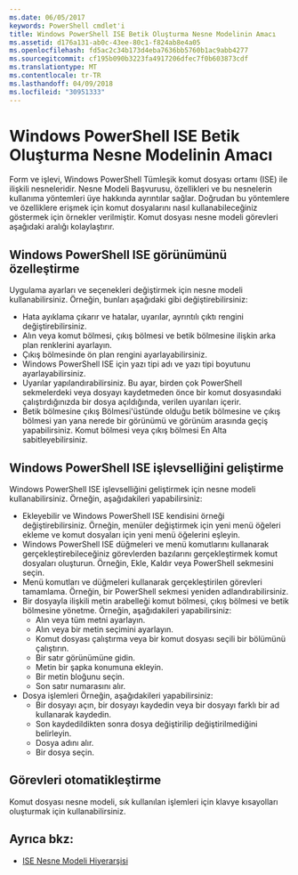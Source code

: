 ```yaml
---
ms.date: 06/05/2017
keywords: PowerShell cmdlet'i
title: Windows PowerShell ISE Betik Oluşturma Nesne Modelinin Amacı
ms.assetid: d176a131-ab0c-43ee-80c1-f824ab8e4a05
ms.openlocfilehash: fd5ac2c34b173d4eba7636bb5760b1ac9abb4277
ms.sourcegitcommit: cf195b090b3223fa4917206dfec7f0b603873cdf
ms.translationtype: MT
ms.contentlocale: tr-TR
ms.lasthandoff: 04/09/2018
ms.locfileid: "30951333"
---
```

# <a name="purpose-of-the-windows-powershell-ise-scripting-object-model"></a>Windows PowerShell ISE Betik Oluşturma Nesne Modelinin Amacı

Form ve işlevi, Windows PowerShell Tümleşik komut dosyası ortamı (ISE) ile ilişkili nesneleridir. Nesne Modeli Başvurusu, özellikleri ve bu nesnelerin kullanıma yöntemleri üye hakkında ayrıntılar sağlar. Doğrudan bu yöntemlere ve özelliklere erişmek için komut dosyalarını nasıl kullanabileceğiniz göstermek için örnekler verilmiştir. Komut dosyası nesne modeli görevleri aşağıdaki aralığı kolaylaştırır.

## <a name="customizing-the-appearance-of-windows-powershell-ise"></a>Windows PowerShell ISE görünümünü özelleştirme

Uygulama ayarları ve seçenekleri değiştirmek için nesne modeli kullanabilirsiniz. Örneğin, bunları aşağıdaki gibi değiştirebilirsiniz:

- Hata ayıklama çıkarır ve hatalar, uyarılar, ayrıntılı çıktı rengini değiştirebilirsiniz.
- Alın veya komut bölmesi, çıkış bölmesi ve betik bölmesine ilişkin arka plan renklerini ayarlayın.
- Çıkış bölmesinde ön plan rengini ayarlayabilirsiniz.
- Windows PowerShell ISE için yazı tipi adı ve yazı tipi boyutunu ayarlayabilirsiniz.
- Uyarılar yapılandırabilirsiniz. Bu ayar, birden çok PowerShell sekmelerdeki veya dosyayı kaydetmeden önce bir komut dosyasındaki çalıştırdığınızda bir dosya açıldığında, verilen uyarıları içerir.
- Betik bölmesine çıkış Bölmesi'üstünde olduğu betik bölmesine ve çıkış bölmesi yan yana nerede bir görünümü ve görünüm arasında geçiş yapabilirsiniz. Komut bölmesi veya çıkış bölmesi En Alta sabitleyebilirsiniz.

## <a name="enhancing-the-functionality-of-windows-powershell-ise"></a>Windows PowerShell ISE işlevselliğini geliştirme

Windows PowerShell ISE işlevselliğini geliştirmek için nesne modeli kullanabilirsiniz. Örneğin, aşağıdakileri yapabilirsiniz:

- Ekleyebilir ve Windows PowerShell ISE kendisini örneği değiştirebilirsiniz. Örneğin, menüler değiştirmek için yeni menü öğeleri ekleme ve komut dosyaları için yeni menü öğelerini eşleyin.
- Windows PowerShell ISE düğmeleri ve menü komutlarını kullanarak gerçekleştirebileceğiniz görevlerden bazılarını gerçekleştirmek komut dosyaları oluşturun. Örneğin, Ekle, Kaldır veya PowerShell sekmesini seçin.
- Menü komutları ve düğmeleri kullanarak gerçekleştirilen görevleri tamamlama. Örneğin, bir PowerShell sekmesi yeniden adlandırabilirsiniz.
- Bir dosyayla ilişkili metin arabelleği komut bölmesi, çıkış bölmesi ve betik bölmesine yönetme. Örneğin, aşağıdakileri yapabilirsiniz:
  - Alın veya tüm metni ayarlayın.
  - Alın veya bir metin seçimini ayarlayın.
  - Komut dosyası çalıştırma veya bir komut dosyası seçili bir bölümünü çalıştırın.
  - Bir satır görünümüne gidin.
  - Metin bir şapka konumuna ekleyin.
  - Bir metin bloğunu seçin.
  - Son satır numarasını alır.
- Dosya işlemleri Örneğin, aşağıdakileri yapabilirsiniz:
  - Bir dosyayı açın, bir dosyayı kaydedin veya bir dosyayı farklı bir ad kullanarak kaydedin.
  - Son kaydedildikten sonra dosya değiştirilip değiştirilmediğini belirleyin.
  - Dosya adını alır.
  - Bir dosya seçin.

## <a name="automating-tasks"></a>Görevleri otomatikleştirme

Komut dosyası nesne modeli, sık kullanılan işlemleri için klavye kısayolları oluşturmak için kullanabilirsiniz.

## <a name="see-also"></a>Ayrıca bkz:

- [ISE Nesne Modeli Hiyerarşisi](The-ISE-Object-Model-Hierarchy.md)